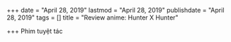 +++
date = "April 28, 2019"
lastmod = "April 28, 2019"
publishdate = "April 28, 2019"
tags = []
title = "Review anime: Hunter X Hunter"

+++
Phim tuyệt tác 